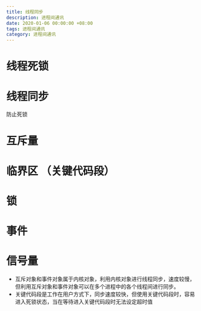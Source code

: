 ```yaml
---
title: 线程同步
description: 进程间通讯
date: 2020-01-06 00:00:00 +08:00
tags: 进程间通讯
category: 进程间通讯
---
```


# 线程死锁

# 线程同步
防止死锁

# 互斥量

# 临界区 （关键代码段）

# 锁

# 事件

# 信号量


- 互斥对象和事件对象属于内核对象，利用内核对象进行线程同步，速度较慢，但利用互斥对象和事件对象可以在多个进程中的各个线程间进行同步。
- 关键代码段是工作在用户方式下，同步速度较快，但使用关键代码段时，容易进入死锁状态，当在等待进入关键代码段时无法设定超时值
